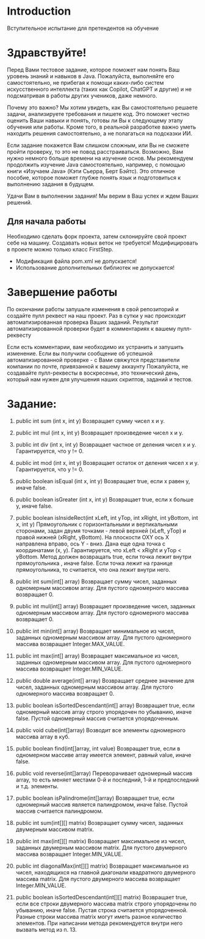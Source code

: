 # Introduction
Вступительное испытание для претендентов на обучение
# Здравствуйте!

Перед Вами тестовое задание, которое поможет нам понять Ваш уровень знаний и навыков в Java. Пожалуйста, выполняйте его самостоятельно, не прибегая к помощи каких-либо систем искусственного интеллекта (таких как Copilot, ChatGPT и другие) и не подсматривая в работы других учеников, даже немного.

Почему это важно?
Мы хотим увидеть, как Вы самостоятельно решаете задачи, анализируете требования и пишете код. Это поможет честно оценить Ваши навыки и понять, готовы ли Вы к следующему этапу обучения или работы. Кроме того, в реальной разработке важно уметь находить решения самостоятельно, а не полагаться на подсказки ИИ.

Если задание покажется Вам слишком сложным, или Вы не сможете пройти проверку, то это не повод расстраиваться. Возможно, Вам нужно немного больше времени на изучение основ. Мы рекомендуем продолжить изучение Java самостоятельно, например, с помощью книги «Изучаем Java» (Кэти Сьерра, Берт Бэйтс). Это отличное пособие, которое поможет глубже понять язык и подготовиться к выполнению задания в будущем.

Удачи Вам в выполнении задания! Мы верим в Ваш успех и ждем Ваших решений.

## Для начала работы 
Необходимо сделать форк проекта, затем склонируйте свой проект себе на машину. Создавать новых веток не требуется!
Модифицировать в проекте можно только класс FirstStep.
* Модификация файла pom.xml не допускается!
* Использование дополнительных библиотек не допускается!

# Завершение работы
По окончании работы запушьте изменения в свой репозиторий и создайте пулл реквест на наш проект. Раз в сутки у нас происходит автоматизированная проверка Ваших заданий.
Результат автоматизированной проверки будет в комментариях к вашему пулл-реквесту

Если есть комментарии, вам необходимо их устранить и запушить изменение. Если вы получили сообщение об успешной автоматизированной проверке - с Вами свяжутся представители компании по почте, привязанной к вашему аккаунту
Пожалуйста, не создавайте пулл-реквесты в воскресенье, это технический день, который нам нужен для улучшения наших скриптов, заданий и тестов.

# Задание:
1. public int sum (int x, int y)
   Возвращает сумму чисел x и y.

2. public int mul (int x, int y)
   Возвращает произведение чисел x и y.

3. public int div (int x, int y)
   Возвращает частное от деления чисел x и y. Гарантируется, что y != 0.

4. public int mod (int x, int y)
   Возвращает остаток от деления чисел x и y. Гарантируется, что y != 0.

5. public boolean isEqual (int x, int y)
   Возвращает true, если  x равен y, иначе false.

6. public boolean isGreater (int x, int y)
   Возвращает true, если  x больше y, иначе false.

7. public boolean isInsideRect(int xLeft, int yTop, int xRight, int yBottom, int x, int y)
   Прямоугольник с горизонтальными и вертикальными сторонами, задан двумя точками - левой верхней (xLeft, yTop) и правой нижней (xRight, yBottom). На плоскости OXY ось X направлена вправо, ось Y - вниз. Дана еще одна точка с координатами (x, y). Гарантируется, что xLeft < xRight и yTop < yBottom. Метод должен возвращать true, если точка лежит внутри прямоугольника , иначе false. Если точка лежит на границе прямоугольника, то считается, что она лежит внутри него.

8. public int sum(int[] array)
   Возвращает сумму чисел, заданных одномерным массивом array. Для пустого одномерного массива возвращает 0.

9. public int mul(int[] array)
   Возвращает произведение чисел, заданных одномерным массивом array. Для пустого одномерного массива возвращает 0.

10. public int min(int[] array)
    Возвращает минимальное из чисел, заданных одномерным массивом array. Для пустого одномерного массива возвращает Integer.MAX_VALUE.

11. public int max(int[] array)
    Возвращает максимальное из чисел, заданных одномерным массивом array. Для пустого одномерного массива возвращает Integer.MIN_VALUE.

12. public double average(int[] array)
    Возвращает среднее значение для чисел, заданных одномерным массивом array. Для пустого одномерного массива возвращает 0.

13. public boolean isSortedDescendant(int[] array)
    Возвращает true, если одномерный массив array строго упорядочен по убыванию, иначе false. Пустой одномерный массив считается упорядоченным.

14. public void cube(int[]array)
    Возводит все элементы одномерного массива array в куб.

15. public boolean find(int[]array, int value)
    Возвращает true, если в одномерном массиве array имеется элемент, равный value, иначе false.

16. public void reverse(int[]array)
    Переворачивает одномерный массив array, то есть меняет местами 0-й и последний, 1-й и предпоследний и т.д. элементы.

17. public boolean isPalindrome(int[]array)
    Возвращает true, если одномерный массив является палиндромом, иначе false. Пустой массив считается палиндромом.

18. public int sum(int[][] matrix)
    Возвращает сумму чисел, заданных двумерным массивом matrix.

19. public int max(int[][] matrix)
    Возвращает максимальное из чисел, заданных двумерным массивом matrix. Для пустого двумерного массива возвращает Integer.MIN_VALUE.

20. public int diagonalMax(int[][] matrix)
    Возвращает максимальное из чисел, находящихся на главной диагонали квадратного двумерного массива matrix. Для пустого двумерного массива возвращает Integer.MIN_VALUE.

21. public boolean isSortedDescendant(int[][] matrix)
    Возвращает true, если все строки двумерного массива matrix строго упорядочены по убыванию, иначе false. Пустая строка считается упорядоченной. Разные строки массива matrix могут иметь разное количество элементов. При написании метода рекомендуется внутри него вызвать метод из п. 13.